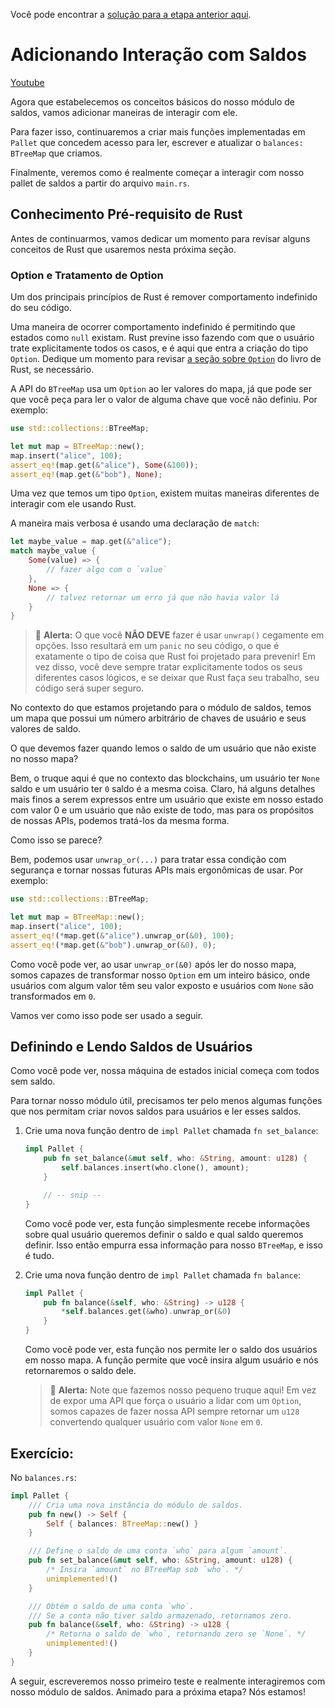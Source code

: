 Você pode encontrar a [solução para a etapa anterior aqui](https://gist.github.com/nomadbitcoin/d116a728d944026dd9fd4f3f689b75cf).

# Adicionando Interação com Saldos

[Youtube](https://youtu.be/coBI_avKIMw?si=qb-E3eBsOI_aFiOa)

Agora que estabelecemos os conceitos básicos do nosso módulo de saldos, vamos adicionar maneiras de interagir com ele.

Para fazer isso, continuaremos a criar mais funções implementadas em `Pallet` que concedem acesso para ler, escrever e atualizar o `balances: BTreeMap` que criamos.

Finalmente, veremos como é realmente começar a interagir com nosso pallet de saldos a partir do arquivo `main.rs`.

## Conhecimento Pré-requisito de Rust

Antes de continuarmos, vamos dedicar um momento para revisar alguns conceitos de Rust que usaremos nesta próxima seção.

### Option e Tratamento de Option

Um dos principais princípios de Rust é remover comportamento indefinido do seu código.

Uma maneira de ocorrer comportamento indefinido é permitindo que estados como `null` existam. Rust previne isso fazendo com que o usuário trate explicitamente todos os casos, e é aqui que entra a criação do tipo `Option`. Dedique um momento para revisar [a seção sobre `Option`](https://doc.rust-lang.org/book/ch06-01-defining-an-enum.html?highlight=option#the-option-enum-and-its-advantages-over-null-values) do livro de Rust, se necessário.

A API do `BTreeMap` usa um `Option` ao ler valores do mapa, já que pode ser que você peça para ler o valor de alguma chave que você não definiu. Por exemplo:

```rust
use std::collections::BTreeMap;

let mut map = BTreeMap::new();
map.insert("alice", 100);
assert_eq!(map.get(&"alice"), Some(&100));
assert_eq!(map.get(&"bob"), None);
```

Uma vez que temos um tipo `Option`, existem muitas maneiras diferentes de interagir com ele usando Rust.

A maneira mais verbosa é usando uma declaração de `match`:

```rust
let maybe_value = map.get(&"alice");
match maybe_value {
    Some(value) => {
        // fazer algo com o `value`
    },
    None => {
        // talvez retornar um erro já que não havia valor lá
    }
}
```

> 🚨 **Alerta:** O que você **NÃO DEVE** fazer é usar `unwrap()` cegamente em opções. Isso resultará em um `panic` no seu código, o que é exatamente o tipo de coisa que Rust foi projetado para prevenir! Em vez disso, você deve sempre tratar explicitamente todos os seus diferentes casos lógicos, e se deixar que Rust faça seu trabalho, seu código será super seguro.

No contexto do que estamos projetando para o módulo de saldos, temos um mapa que possui um número arbitrário de chaves de usuário e seus valores de saldo.

O que devemos fazer quando lemos o saldo de um usuário que não existe no nosso mapa?

Bem, o truque aqui é que no contexto das blockchains, um usuário ter `None` saldo e um usuário ter `0` saldo é a mesma coisa. Claro, há alguns detalhes mais finos a serem expressos entre um usuário que existe em nosso estado com valor 0 e um usuário que não existe de todo, mas para os propósitos de nossas APIs, podemos tratá-los da mesma forma.

Como isso se parece?

Bem, podemos usar `unwrap_or(...)` para tratar essa condição com segurança e tornar nossas futuras APIs mais ergonômicas de usar. Por exemplo:

```rust
use std::collections::BTreeMap;

let mut map = BTreeMap::new();
map.insert("alice", 100);
assert_eq!(*map.get(&"alice").unwrap_or(&0), 100);
assert_eq!(*map.get(&"bob").unwrap_or(&0), 0);
```

Como você pode ver, ao usar `unwrap_or(&0)` após ler do nosso mapa, somos capazes de transformar nosso `Option` em um inteiro básico, onde usuários com algum valor têm seu valor exposto e usuários com `None` são transformados em `0`.

Vamos ver como isso pode ser usado a seguir.

## Definindo e Lendo Saldos de Usuários

Como você pode ver, nossa máquina de estados inicial começa com todos sem saldo.

Para tornar nosso módulo útil, precisamos ter pelo menos algumas funções que nos permitam criar novos saldos para usuários e ler esses saldos.

1. Crie uma nova função dentro de `impl Pallet` chamada `fn set_balance`:

    ```rust
    impl Pallet {
        pub fn set_balance(&mut self, who: &String, amount: u128) {
            self.balances.insert(who.clone(), amount);
        }

        // -- snip --
    }
    ```

    Como você pode ver, esta função simplesmente recebe informações sobre qual usuário queremos definir o saldo e qual saldo queremos definir. Isso então empurra essa informação para nosso `BTreeMap`, e isso é tudo.

2. Crie uma nova função dentro de `impl Pallet` chamada `fn balance`:

    ```rust
    impl Pallet {
        pub fn balance(&self, who: &String) -> u128 {
            *self.balances.get(&who).unwrap_or(&0)
        }
    }
    ```

    Como você pode ver, esta função nos permite ler o saldo dos usuários em nosso mapa. A função permite que você insira algum usuário e nós retornaremos o saldo dele.

    > 🚨 **Alerta:** Note que fazemos nosso pequeno truque aqui! Em vez de expor uma API que força o usuário a lidar com um `Option`, somos capazes de fazer nossa API sempre retornar um `u128` convertendo qualquer usuário com valor `None` em `0`.

## Exercício:

No `balances.rs`:

```rust
impl Pallet {
    /// Cria uma nova instância do módulo de saldos.
    pub fn new() -> Self {
        Self { balances: BTreeMap::new() }
    }

    /// Define o saldo de uma conta `who` para algum `amount`.
    pub fn set_balance(&mut self, who: &String, amount: u128) {
        /* Insira `amount` no BTreeMap sob `who`. */
        unimplemented!()
    }

    /// Obtém o saldo de uma conta `who`.
    /// Se a conta não tiver saldo armazenado, retornamos zero.
    pub fn balance(&self, who: &String) -> u128 {
        /* Retorna o saldo de `who`, retornando zero se `None`. */
        unimplemented!()
    }
}
```

A seguir, escreveremos nosso primeiro teste e realmente interagiremos com nosso módulo de saldos. Animado para a próxima etapa? Nós estamos!